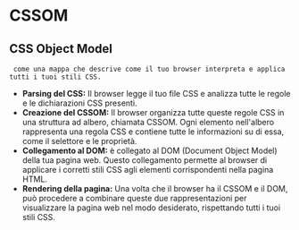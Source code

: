 # CSSOM

## CSS Object Model

` come una mappa che descrive come il tuo browser interpreta e applica tutti i tuoi stili CSS.`

- **Parsing del CSS:**
  Il browser legge il tuo file CSS e analizza tutte le regole e le dichiarazioni CSS presenti.
- **Creazione del CSSOM:**
  Il browser organizza tutte queste regole CSS in una struttura ad albero, chiamata CSSOM. Ogni elemento nell'albero rappresenta una regola CSS e contiene tutte le informazioni su di essa, come il selettore e le proprietà.
- **Collegamento al DOM:**
  è collegato al DOM (Document Object Model) della tua pagina web. Questo collegamento permette al browser di applicare i corretti stili CSS agli elementi corrispondenti nella pagina HTML.
- **Rendering della pagina:** Una volta che il browser ha il CSSOM e il DOM, può procedere a combinare queste due rappresentazioni per visualizzare la pagina web nel modo desiderato, rispettando tutti i tuoi stili CSS.
